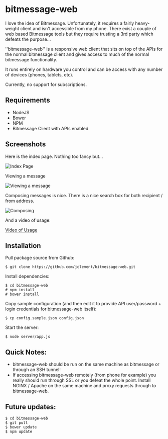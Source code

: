 # bitmessage-web

I love the idea of Bitmessage.  Unfortunately, it requires a fairly heavy-weight client and isn't accessible from my phone.  There exist a couple of web based Bitmessage tools but they require trusting a 3rd party which defeats the purpose...

''bitmessage-web'' is a responsive web client that sits on top of the APIs for the normal bitmessage client and gives access to much of the normal bitmessage functionality.

It runs entirely on hardware you control and can be access with any number of devices (phones, tablets, etc).

Currently, no support for subscriptions.

## Requirements
* NodeJS
* Bower
* NPM
* Bitmessage Client with APIs enabled

## Screenshots

Here is the index page.  Nothing too fancy but...

![Index Page](http://d.pr/i/1jSx9+)

Viewing a message

![Viewing a message](http://d.pr/i/1831q+)

Composing messages is nice.  There is a nice search box for both recipient / from address.

![Composing](http://d.pr/i/Jb5J+)

And a video of usage:

[Video of Usage](http://d.pr/v/1ihSO)


## Installation

Pull package source from Github:

```
$ git clone https://github.com/jclement/bitmessage-web.git
```

Install dependencies:

```
$ cd bitmessage-web
# npm install
# bower install
```

Copy sample configuration (and then edit it to provide API user/password + login credentials for bitmessage-web itself):
```
$ cp config.sample.json config.json
```

Start the server:
```
$ node server/app.js
```

## Quick Notes:

* bitmessage-web should be run on the same machine as bitmessage or through an SSH tunnel!
* If accessing bitmessage-web remotely (from phone for example) you really should run through SSL or you defeat the whole point.  Install NGINX / Apache on the same machine and proxy requests through to bitmessage-web.

## Future updates:

```
$ cd bitmessage-web
$ git pull
$ bower update
$ npm update
```